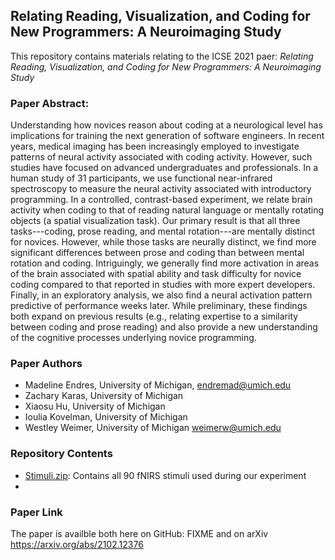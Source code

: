 ## Relating Reading, Visualization, and Coding for New Programmers: A Neuroimaging Study

This repository contains materials relating to the ICSE 2021 paer: *Relating Reading, Visualization, and Coding for New Programmers: A Neuroimaging Study*

### Paper Abstract:

Understanding how novices reason about coding at a neurological level has implications for training the next generation of software engineers. In recent years, medical imaging has been increasingly employed to investigate 
patterns of neural activity associated with coding activity. 
However, such studies have focused on advanced undergraduates
and professionals. In a human study of 31 participants,
we use functional near-infrared spectroscopy to 
measure the neural activity associated with introductory
programming. In a controlled, contrast-based experiment,
we relate brain activity when coding 
to that of reading natural language or mentally rotating objects 
(a spatial visualization task). 
Our primary result is that all three tasks---coding, 
prose reading, and mental rotation---are mentally distinct
for novices. 
However, while those tasks are neurally distinct, 
we find more significant differences between prose and
coding than between mental rotation and coding. 
Intriguingly, we generally find
more activation in areas of the brain associated with spatial ability 
and task difficulty for novice coding compared to that reported in studies with
more expert developers.
Finally, in an exploratory analysis, we also find a neural activation
pattern predictive of performance weeks later. 
While preliminary, these findings both expand on
previous results (e.g., relating expertise to a similarity
between coding and prose reading) and also provide a
new understanding of the cognitive processes underlying
novice programming.

### Paper Authors

* Madeline Endres, University of Michigan, <endremad@umich.edu>
* Zachary Karas, University of Michigan
* Xiaosu Hu, University of Michigan
* Ioulia Kovelman, University of Michigan
* Westley Weimer, University of Michigan <weimerw@umich.edu>

### Repository Contents

* [Stimuli.zip](https://github.com/CelloCorgi/ICSE_fNIRS2021/blob/main/Stimuli.zip): Contains all 90 fNIRS stimuli used during our experiment
* 


### Paper Link

The paper is availble both here on GitHub: FIXME and on arXiv https://arxiv.org/abs/2102.12376




